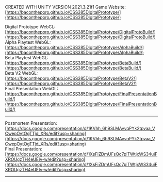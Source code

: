 CREATED WITH UNITY VERSION 2021.3.21f1
Game Website: [https://bacontheporo.github.io/CSS385DigitalPrototype/](https://bacontheporo.github.io/CSS385DigitalPrototype/) <br>

Digital Prototype WebGL: [https://bacontheporo.github.io/CSS385DigitalPrototype/DigitalProtoBuild/](https://bacontheporo.github.io/CSS385DigitalPrototype/DigitalProtoBuild/) <br>
Alpha Playtest WebGL: [https://bacontheporo.github.io/CSS385DigitalPrototype/AlphaBuild/](https://bacontheporo.github.io/CSS385DigitalPrototype/AlphaBuild/) <br>
Beta Playtest WebGL: [https://bacontheporo.github.io/CSS385DigitalPrototype/BetaBuild/](https://bacontheporo.github.io/CSS385DigitalPrototype/BetaBuild/) <br>
Beta V2 WebGL: [https://bacontheporo.github.io/CSS385DigitalPrototype/BetaV2/](https://bacontheporo.github.io/CSS385DigitalPrototype/BetaV2/) <br>
Final Presentation WebGL: [https://bacontheporo.github.io/CSS385DigitalPrototype/FinalPresentationBuild/](https://bacontheporo.github.io/CSS385DigitalPrototype/FinalPresentationBuild/)

***

Postmortem Presentation: [https://docs.google.com/presentation/d/1KVhh_6h9SLMAvvqPYk2tpvaa_VCwepOytOgTTjd_XRs/edit?usp=sharing](https://docs.google.com/presentation/d/1KVhh_6h9SLMAvvqPYk2tpvaa_VCwepOytOgTTjd_XRs/edit?usp=sharing) <br>
Final Presentation: [https://docs.google.com/presentation/d/1XsFiZDmUFsQc7piTWtjxWS34uiFXROUgzTH4eUEIv-w/edit?usp=sharing](https://docs.google.com/presentation/d/1XsFiZDmUFsQc7piTWtjxWS34uiFXROUgzTH4eUEIv-w/edit?usp=sharing)

***


